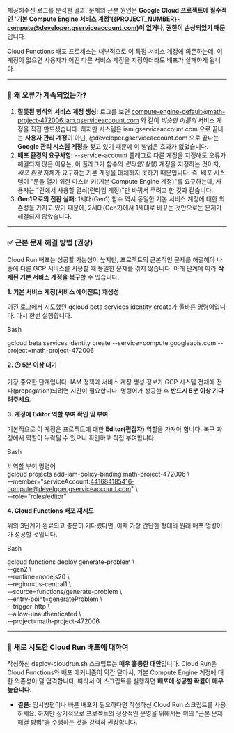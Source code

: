 제공해주신 로그를 분석한 결과, 문제의 근본 원인은 **Google Cloud 프로젝트에 필수적인 '기본 Compute Engine 서비스 계정'({PROJECT\_NUMBER}-compute@developer.gserviceaccount.com)이 없거나, 권한이 손상되었기 때문**입니다.

Cloud Functions 배포 프로세스는 내부적으로 이 특정 서비스 계정에 의존하는데, 이 계정이 없으면 사용자가 어떤 다른 서비스 계정을 지정하더라도 배포가 실패하게 됩니다.

---

### **🧐 왜 오류가 계속되었는가?**

1. **잘못된 형식의 서비스 계정 생성:** 로그를 보면 compute-engine-default@math-project-472006.iam.gserviceaccount.com 와 같이 *비슷한 이름의* 서비스 계정을 직접 만드셨습니다. 하지만 시스템은 iam.gserviceaccount.com 으로 끝나는 **사용자 관리 계정**이 아닌, @developer.gserviceaccount.com 으로 끝나는 **Google 관리 시스템 계정**을 찾고 있기 때문에 이 방법은 효과가 없었습니다.  
2. **배포 환경의 요구사항:** \--service-account 플래그로 다른 계정을 지정해도 오류가 해결되지 않은 이유는, 이 플래그가 함수의 *런타임(실행)* 계정을 지정하는 것이지, *배포 환경* 자체가 요구하는 기본 계정을 대체하지 못하기 때문입니다. 즉, 배포 시스템이 "문을 열기 위한 마스터 키(기본 Compute Engine 계정)"를 요구하는데, 사용자는 "안에서 사용할 열쇠(런타임 계정)"만 바꿔서 주려고 한 것과 같습니다.  
3. **Gen1으로의 전환 실패:** 1세대(Gen1) 함수 역시 동일한 기본 서비스 계정에 대한 의존성을 가지고 있기 때문에, 2세대(Gen2)에서 1세대로 바꾸는 것만으로는 문제가 해결되지 않았습니다.

---

### **✅ 근본 문제 해결 방법 (권장)**

Cloud Run 배포는 성공할 가능성이 높지만, 프로젝트의 근본적인 문제를 해결해야 나중에 다른 GCP 서비스를 사용할 때 동일한 문제를 겪지 않습니다. 아래 단계에 따라 **삭제된 기본 서비스 계정을 복구**할 수 있습니다.

**1\. 기본 서비스 계정(서비스 에이전트) 재생성**

이전 로그에서 시도했던 gcloud beta services identity create가 올바른 명령어입니다. 다시 한번 실행합니다.

Bash

gcloud beta services identity create \--service=compute.googleapis.com \--project=math-project-472006

**2\. 🕒 5분 이상 대기**

가장 중요한 단계입니다. IAM 정책과 서비스 계정 생성 정보가 GCP 시스템 전체에 전파(propagation)되려면 시간이 필요합니다. 명령어가 성공한 후 **반드시 5분 이상 기다려주세요.**

**3\. 계정에 Editor 역할 부여 확인 및 부여**

기본적으로 이 계정은 프로젝트에 대한 **Editor(편집자)** 역할을 가져야 합니다. 복구 과정에서 역할이 누락될 수 있으니 확인하고 직접 부여합니다.

Bash

\# 역할 부여 명령어  
gcloud projects add-iam-policy-binding math-project-472006 \\  
    \--member="serviceAccount:441684185416-compute@developer.gserviceaccount.com" \\  
    \--role="roles/editor"

**4\. Cloud Functions 배포 재시도**

위의 3단계가 완료되고 충분히 기다렸다면, 이제 가장 간단한 형태의 원래 배포 명령어가 성공할 것입니다.

Bash

gcloud functions deploy generate-problem \\  
  \--gen2 \\  
  \--runtime=nodejs20 \\  
  \--region=us-central1 \\  
  \--source\=functions/generate-problem \\  
  \--entry-point=generateProblem \\  
  \--trigger-http \\  
  \--allow-unauthenticated \\  
  \--project=math-project-472006

---

### **🚀 새로 시도한 Cloud Run 배포에 대하여**

작성하신 deploy-cloudrun.sh 스크립트는 **매우 훌륭한 대안**입니다. Cloud Run은 Cloud Functions와 배포 메커니즘이 약간 달라서, 기본 Compute Engine 계정에 대한 의존성이 덜 엄격합니다. 따라서 이 스크립트를 실행하면 **배포에 성공할 확률이 매우 높습니다.**

* **결론:** 임시방편이나 빠른 배포가 필요하다면 작성하신 Cloud Run 스크립트를 사용하세요. 하지만 장기적으로 프로젝트의 정상적인 운영을 위해서는 위의 "근본 문제 해결 방법"을 수행하는 것을 강력히 권장합니다.